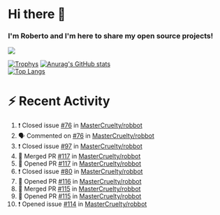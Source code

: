 # Hi there 👋
### I'm Roberto and I'm here to share my open source projects!

<img src="https://komarev.com/ghpvc/?username=mastercruelty&label=Profile views&color=0e75b6"><br>

[![Trophys](https://github-profile-trophy.vercel.app/?username=mastercruelty)](https://github.com/ryo-ma/github-profile-trophy)
[![Anurag's GitHub stats](https://github-readme-stats.vercel.app/api?username=mastercruelty&show_icons=true&theme=tokyonight)](https://github.com/anuraghazra/github-readme-stats)<br>
[![Top Langs](https://github-readme-stats.vercel.app/api/top-langs/?username=mastercruelty&langs_count=10&hide=jupyter%20notebook&exclude_repo=Alarm-project&langs_count=6&layout=compact&theme=tokyonight)](https://github.com/anuraghazra/github-readme-stats)

# :zap: Recent Activity
<!--START_SECTION:activity-->
1. ❗️ Closed issue [#76](https://github.com/MasterCruelty/robbot/issues/76) in [MasterCruelty/robbot](https://github.com/MasterCruelty/robbot)
2. 🗣 Commented on [#76](https://github.com/MasterCruelty/robbot/issues/76) in [MasterCruelty/robbot](https://github.com/MasterCruelty/robbot)
3. ❗️ Closed issue [#97](https://github.com/MasterCruelty/robbot/issues/97) in [MasterCruelty/robbot](https://github.com/MasterCruelty/robbot)
4. 🎉 Merged PR [#117](https://github.com/MasterCruelty/robbot/pull/117) in [MasterCruelty/robbot](https://github.com/MasterCruelty/robbot)
5. 💪 Opened PR [#117](https://github.com/MasterCruelty/robbot/pull/117) in [MasterCruelty/robbot](https://github.com/MasterCruelty/robbot)
6. ❗️ Closed issue [#80](https://github.com/MasterCruelty/robbot/issues/80) in [MasterCruelty/robbot](https://github.com/MasterCruelty/robbot)
7. 💪 Opened PR [#116](https://github.com/MasterCruelty/robbot/pull/116) in [MasterCruelty/robbot](https://github.com/MasterCruelty/robbot)
8. 🎉 Merged PR [#115](https://github.com/MasterCruelty/robbot/pull/115) in [MasterCruelty/robbot](https://github.com/MasterCruelty/robbot)
9. 💪 Opened PR [#115](https://github.com/MasterCruelty/robbot/pull/115) in [MasterCruelty/robbot](https://github.com/MasterCruelty/robbot)
10. ❗️ Opened issue [#114](https://github.com/MasterCruelty/robbot/issues/114) in [MasterCruelty/robbot](https://github.com/MasterCruelty/robbot)
<!--END_SECTION:activity-->

